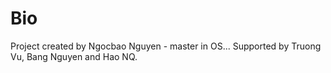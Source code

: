 # Bio
Project created by Ngocbao Nguyen - master in OS...
Supported by Truong Vu, Bang Nguyen and Hao NQ.
